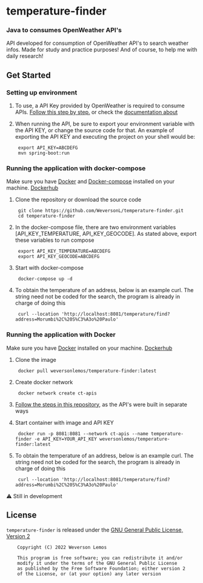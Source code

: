 # temperature-finder

### Java to consumes OpenWeather API's

API developed for consumption of OpenWeather API's to search weather infos. Made for study and practice purposes! And of course, to help me with daily research!

## Get Started

### Setting up environment

1. To use, a API Key provided by OpenWeather is required to consume APIs.  [Follow this step by step.](https://openweathermap.org/api/one-call-3) or check the [documentation about](https://openweathermap.org/appid)

2. When running the API, be sure to export your environment variable with the API KEY, or change the source code for that. An example of exporting the API KEY and executing the project on your shell would be:

        export API_KEY=ABCDEFG
        mvn spring-boot:run 

### Running the application with docker-compose

Make sure you have [Docker](https://docs.docker.com/engine/install/) and [Docker-compose](https://docs.docker.com/compose/) installed on your machine. [Dockerhub](https://hub.docker.com/r/weversonlemos/temperature-finder)

1. Clone the repository or download the source code

        git clone https://github.com/WeversonL/temperature-finder.git
        cd temperature-finder

2. In the docker-compose file, there are two environment variables [API_KEY_TEMPERATURE, API_KEY_GEOCODE]. As stated above, export these variables to run compose

        export API_KEY_TEMPERATURE=ABCDEFG
        export API_KEY_GEOCODE=ABCDEFG

3. Start with docker-compose

        docker-compose up -d

3. To obtain the temperature of an address, below is an example curl. The string need not be coded for the search, the program is already in charge of doing this

        curl --location 'http://localhost:8081/temperature/find?address=Morumbi%2C%20S%C3%A3o%20Paulo'

### Running the application with Docker

Make sure you have [Docker](https://docs.docker.com/engine/install/) installed on your machine. [Dockerhub](https://hub.docker.com/r/weversonlemos/temperature-finder)

1. Clone the image

        docker pull weversonlemos/temperature-finder:latest

2. Create docker network

        docker network create ct-apis

3. [Follow the steps in this repository](https://github.com/WeversonL/geocode-finder), as the API's were built in separate ways

4. Start container with image and API KEY

        docker run -p 8081:8081 --network ct-apis --name temperature-finder -e API_KEY=YOUR_API_KEY weversonlemos/temperature-finder:latest

5. To obtain the temperature of an address, below is an example curl. The string need not be coded for the search, the program is already in charge of doing this

        curl --location 'http://localhost:8081/temperature/find?address=Morumbi%2C%20S%C3%A3o%20Paulo'

⚠️ Still in development

## License

`temperature-finder` is released under the [GNU General Public License, Version 2](LICENSE)
    
        Copyright (C) 2022 Weverson Lemos

        This program is free software; you can redistribute it and/or
        modify it under the terms of the GNU General Public License
        as published by the Free Software Foundation; either version 2
        of the License, or (at your option) any later version
